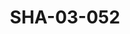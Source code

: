 ---
pid: SHA-03-052
title: SHA-03-052
language: ar
collection: شرحبيل احمد
original_label: 
rights: شرحبيل احمد
location_of_original: شرحبيل احمد
photographer_or_studio: 
scanned_from: photograph 10.1 by 15.1
_date: 1980s
location: الامارات
description: يعزف شرحبيل احمد في حفلة لمنظمة أنقذوا الأطفال
additional_notes: 
permission_display: 'yes'
on_server: 'no'
on_website: 'no'
permalink: "/archive/ar/sha-03-052.html"
layout: photo-page
---